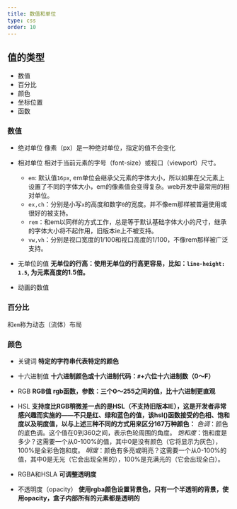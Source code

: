 ```yaml
---
title: 数值和单位
type: css
order: 10
---
```


## 值的类型
- 数值
- 百分比
- 颜色
- 坐标位置
- 函数

### 数值
- 绝对单位
    像素（px）是一种绝对单位，指定的值不会变化
- 相对单位
    相对于当前元素的字号（font-size）或视口（viewport）尺寸。
    - `em`: 默认值`16px`, em单位会继承父元素的字体大小，所以如果在父元素上设置了不同的字体大小，em的像素值会变得复杂。web开发中最常用的相对单位。
    - `ex,ch`：分别是小写`x`的高度和数字`0`的宽度。并不像em那样被普遍使用或很好的被支持。
    - `rem`：和em以同样的方式工作，总是等于默认基础字体大小的尺寸，继承的字体大小将不起作用，旧版本ie上不被支持。
    - `vw,vh`：分别是视口宽度的1/100和视口高度的1/100，不像rem那样被广泛支持。

- 无单位的值
**无单位的行高：使用无单位的行高更容易，比如：`line-height: 1.5`, 为元素高度的1.5倍。**
- 动画的数值

### 百分比

和`em`称为动态（流体）布局

### 颜色

- 关键词
**特定的字符串代表特定的颜色**

- 十六进制值
**十六进制颜色或十六进制代码：`#`+六位十六进制数（0～F）**

- RGB
**RGB值**
**rgb函数，参数：三个0～255之间的值，比十六进制更直观**

- HSL
**支持度比RGB稍微差一点的是HSL（不支持旧版本IE），这是开发者非常感兴趣而实施的——不只是红、绿和蓝色的值，该hsl()函数接受的色相、饱和度以及明度值，以与上述三种不同的方式用来区分167万种颜色：**
*色调*：颜色的底色调。这个值在0到360之间，表示色轮周围的角度。
*饱和度*：饱和度是多少？这需要一个从0-100%的值，其中0是没有颜色（它将显示为灰色），100%是全彩色饱和度。
*明度*：颜色有多亮或明亮？这需要一个从0-100%的值，其中0是无光（它会出现全黑的），100%是充满光的（它会出现全白）。

- RGBA和HSLA
**可调整透明度**

- 不透明度（opacity）
**使用rgba颜色设置背景色，只有一个半透明的背景，使用opacity，盒子内部所有的元素都是透明的**
